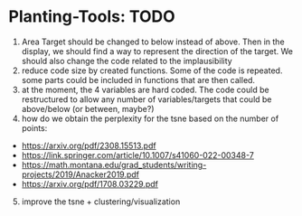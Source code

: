 # Planting-Tools: TODO

1.  Area Target should be changed to below instead of above. Then in the display, we should find a way to represent the direction of the target. We should also change the code related to the implausibility
2.  reduce code size by created functions. Some of the code is repeated. some parts could be included in functions that are then called.
3.  at the moment, the 4 variables are hard coded. The code could be restructured to allow any number of variables/targets that could be above/below (or between, maybe?)
4.  how do we obtain the perplexity for the tsne based on the number of points:
-   <https://arxiv.org/pdf/2308.15513.pdf>
-   <https://link.springer.com/article/10.1007/s41060-022-00348-7>
-   <https://math.montana.edu/grad_students/writing-projects/2019/Anacker2019.pdf>
-   <https://arxiv.org/pdf/1708.03229.pdf>
5.  improve the tsne + clustering/visualization
